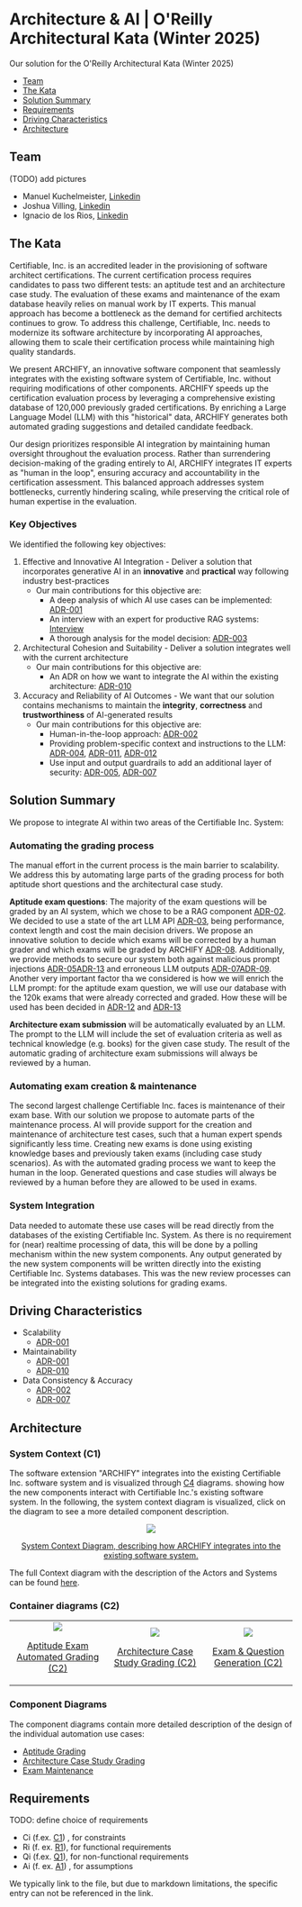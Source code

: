 # Architecture & AI | O'Reilly Architectural Kata (Winter 2025)

Our solution for the O'Reilly Architectural Kata (Winter 2025)

- [Team](#team)
- [The Kata](#introduction)
- [Solution Summary](#summary)
- [Requirements](#requirements)
- [Driving Characteristics](#characteristics)
- [Architecture](#architecture)

## Team

(TODO) add pictures

- Manuel Kuchelmeister, [Linkedin](https://www.linkedin.com/in/m-kuchelmeister)
- Joshua Villing, [Linkedin](https://www.linkedin.com/in/joshua-villing-931078130)
- Ignacio de los Rios, [Linkedin](https://www.linkedin.com/in/ignacio-de-los-rios-ruiz-713150162)

## The Kata

Certifiable, Inc. is an accredited leader in the provisioning of software architect certifications. The current certification process requires candidates to pass two different tests: an aptitude test and an architecture case study. The evaluation of these exams and maintenance of the exam database heavily relies on manual work by IT experts. This manual approach has become a bottleneck as the demand for certified architects continues to grow. To address this challenge, Certifiable, Inc. needs to modernize its software architecture by incorporating AI approaches, allowing them to scale their certification process while maintaining high quality standards.

We present ARCHIFY, an innovative software component that seamlessly integrates with the existing software system of Certifiable, Inc. without requiring modifications of other components. ARCHIFY speeds up the certification evaluation process by leveraging a comprehensive existing database of 120,000 previously graded certifications. By enriching a Large Language Model (LLM) with this "historical" data, ARCHIFY generates both automated grading suggestions and detailed candidate feedback.

Our design prioritizes responsible AI integration by maintaining human oversight throughout the evaluation process. Rather than surrendering decision-making of the grading entirely to AI, ARCHIFY integrates IT experts as "human in the loop", ensuring accuracy and accountability in the certification assessment. This balanced approach addresses system bottlenecks, currently hindering scaling, while preserving the critical role of human expertise in the evaluation.

### Key Objectives

We identified the following key objectives:

1. Effective and Innovative AI Integration - Deliver a solution that incorporates generative AI in an **innovative** and **practical** way following industry best-practices
    * Our main contributions for this objective are: 
        * A deep analysis of which AI use cases can be implemented: [ADR-001](/assets/adr/ADR-001-ai-use-cases.md)
        * An interview with an expert for productive RAG systems: [Interview](workshops/01_use_cases/02_ai_interview.md)
        * A thorough analysis for the model decision: [ADR-003](/assets/adr/ADR-003-model.md)
2. Architectural Cohesion and Suitability - Deliver a solution integrates well with the current architecture
    * Our main contributions for this objective are: 
        * An ADR on how we want to integrate the AI within the existing architecture: [ADR-010](/assets/adr/ADR-010-system-integration.md)
3. Accuracy and Reliability of AI Outcomes -  We want that our solution contains mechanisms to maintain the **integrity**, **correctness** and **trustworthiness** of AI-generated results
    * Our main contributions for this objective are:
        * Human-in-the-loop approach: [ADR-002](assets/adr/ADR-002-human-in-the-loop.md)
        * Providing problem-specific context and instructions to the LLM: [ADR-004](assets/adr/ADR-004-provide-context-for-llm.md), [ADR-011](assets/adr/ADR-011-data-aggregation-for-rag.md), [ADR-012](assets/adr/ADR-012-knowhow-base.md)
        * Use input and output guardrails to add an additional layer of security: [ADR-005](assets/adr/ADR-005-aptitude-test-input-guradrails.md), [ADR-007](assets/adr/ADR-007-structured-output.md)

## Solution Summary

We propose to integrate AI within two areas of the Certifiable Inc. System: 

### Automating the grading process

The manual effort in the current process is the main barrier to scalability. 
We address this by automating large parts of the grading process for both aptitude short questions and the architectural case study. 

**Aptitude exam questions**: The majority of the exam questions will be graded by an AI system, which we chose to be a RAG component [ADR-02](assets/adr/ADR-002-human-in-the-loop.md). We decided to use a state of the art LLM API [ADR-03](assets/adr/ADR-003-model.md), being performance, context length and cost the main decision drivers. We propose an innovative solution to decide which exams will be corrected by a human grader and which exams will be graded by ARCHIFY [ADR-08](assets/adr/ADR-008-aptitude-test-split-for-grading.md). Additionally, we provide methods to secure our system both against malicious prompt injections [ADR-05](assets/adr/ADR-005-aptitude-test-input-guradrails.md)[ADR-13](assets/adr/ADR-013-prompt-template.md) and erroneous LLM outputs [ADR-07](assets/adr/ADR-007-structured-output.md)[ADR-09](assets/adr/ADR-009-aptitude-ai-output-verification.md). Another very important factor tha we considered is how we will enrich the LLM prompt: for the aptitude exam question, we will use our database with the 120k exams that were already corrected and graded. How these will be used has been decided in [ADR-12](assets/adr/ADR-012-knowhow-base.md) and [ADR-13](assets/adr/ADR-013-prompt-template.md)

**Architecture exam submission** will be automatically evaluated by an LLM. 
The prompt to the LLM will include the set of evaluation criteria as well as technical knowledge (e.g. books) for the given case study. 
The result of the automatic grading of architecture exam submissions will always be reviewed by a human. 

### Automating exam creation & maintenance

The second largest challenge Certifiable Inc. faces is maintenance of their exam base. 
With our solution we propose to automate parts of the maintenance process. 
AI will provide support for the creation and maintenance of architecture test cases, such that a human expert spends significantly less time. Creating new exams is done using existing knowledge bases and previously taken exams (including case study scenarios).
As with the automated grading process we want to keep the human in the loop. Generated questions and case studies will always be reviewed by a human before they are allowed to be used in exams.

### System Integration

Data needed to automate these use cases will be read directly from the databases of the existing Certifiable Inc. System. 
As there is no requirement for (near) realtime processing of data, this will be done by a polling mechanism within the new system components. 
Any output generated by the new system components will be written directly into the existing Certifiable Inc. Systems databases. 
This was the new review processes can be integrated into the existing solutions for grading exams. 


## Driving Characteristics

* Scalability
    * [ADR-001](/assets/adr/ADR-001-ai-use-cases.md)
* Maintainability
    * [ADR-001](/assets/adr/ADR-001-ai-use-cases.md)
    * [ADR-010](/assets/adr/ADR-010-system-integration.md)
* Data Consistency & Accuracy
    * [ADR-002](/assets/adr/ADR-002-human-in-the-loop.md)
    * [ADR-007](/assets/adr/ADR-007-structured-output.md)

## Architecture

### System Context (C1)

The software extension "ARCHIFY" integrates into the existing Certifiable Inc. software system and is visualized through [C4](https://c4model.com/) diagrams. showing how the new components interact with Certifiable Inc.'s existing software system. In the following, the system context diagram is visualized, click on the diagram to see a more detailed component description.

<div style="text-align: center">
  <a href="./assets/diagrams/C01-SystemContext.md">
      <img src="./assets/diagrams/SystemContext.png">
      <p>System Context Diagram, describing how ARCHIFY integrates into the existing software system.</p>
  </a>
</div>

The full Context diagram with the description of the Actors and Systems can be found [here](/assets/diagrams/C01-SystemContext.md).

### Container diagrams (C2)
<table>
  <tr>
    <td align="center">
      <a href="./assets/diagrams/C02-AptitudeContainer.md">
        <img src="./assets/diagrams/Container-Aptitude-Grading.png">
        <p>Aptitude Exam Automated Grading (C2)</p>
      </a>
    </td>
    <td align="center">
      <a href="./assets/diagrams/C02-ArchitectureContainer.md">
        <img src="./assets/diagrams/Container-Architecture-Grading.png">
        <p>Architecture Case Study Grading (C2)</p>
      </a>
    </td>
    <td align="center">
      <a href="./assets/diagrams/C02-MaintenanceContainer.md">
        <img src="./assets/diagrams/Container-Exam-Maintenance.png">
        <p>Exam & Question Generation (C2)</p>
      </a>
    </td>
  </tr>
</table>


### Component Diagrams

The component diagrams contain more detailed description of the design of the individual automation use cases: 

* [Aptitude Grading](/assets/diagrams/C03-AptitudeComponents.md)
* [Architecture Case Study Grading](/assets/diagrams/C03-ArchitectureComponents.md)
* [Exam Maintenance](/assets/diagrams/C03-MaintenanceComponents.md)

## Requirements

TODO: define choice of requirements

- Ci (f.ex. [C1](/01-requirements/requirements-and-assumptions.md)) , for constraints
- Ri (f. ex. [R1](/01-requirements/requirements-and-assumptions.md)), for functional requirements
- Qi (f.ex. [Q1](/01-requirements/requirements-and-assumptions.md)), for non-functional requirements
- Ai (f. ex. [A1](/01-requirements/requirements-and-assumptions.md)) , for assumptions

We typically link to the file, but due to markdown limitations, the specific entry can not be referenced in the link.
